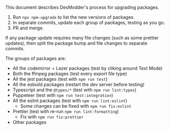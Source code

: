 This document describes DesModder's process for upgrading packages.

1. Run `npx npm-upgrade` to list the new versions of packages.
2. In separate commits, update each group of packages, testing as you go.
3. PR and merge.

If any package update requires many file changes (such as some prettier updates), then split the package bump and file changes to separate commits.

The groups of packages are:

- All the codemirror + Lezer packages (test by cliking around Text Mode)
- Both the ffmpeg packages (test every export file type)
- All the jest packages (test with `npm run test`)
- All the esbuild packages (restart the dev server before testing)
- Typescript and the `@types/*` (test with `npm run lint:types`)
- Puppeteer (test with `npm run test:integration`)
- All the eslint packages (test with `npm run lint:eslint`)
  - Some changes can be fixed with `npm run fix:eslint`
- Prettier (test with re-run `npm run lint:formatting`)
  - Fix with `npm run fix:prettier`
- Other packages
